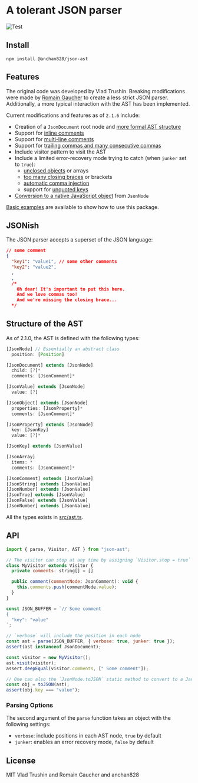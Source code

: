 # A tolerant JSON parser

![Test](https://github.com/anchan828/json-ast/workflows/Test/badge.svg)

## Install

```shell
npm install @anchan828/json-ast
```

## Features

The original code was developed by Vlad Trushin. Breaking modifications were made by [Romain Gaucher](https://twitter.com/rgaucher) to create a less strict JSON parser. Additionally, a more typical interaction with the AST has been implemented.

Current modifications and features as of `2.1.6` include:

- Creation of a `JsonDocument` root node and [more formal AST structure](./src/ast.js)
- Support for [inline comments](./test/cases/comment-in-object.json)
- Support for [multi-line comments](./test/cases/multi-line-comments-in-object.js)
- Support for [trailing commas and many consecutive commas](./test/cases/object-trailing-commas.json)
- Include visitor pattern to visit the AST
- Include a limited error-recovery mode trying to catch (when `junker` set to `true`):
  - [unclosed objects](./test/cases/object-unclosed-junker.json) or arrays
  - [too many closing braces](./test/cases/redundant-symbols-junker.json) or brackets
  - [automatic comma injection](./test/cases/asi-junker.json)
  - support for [unquoted keys](./test/cases/unquoted-keys-junker.json)
- [Conversion to a native JavaScript object](./test/index.js#L172) from `JsonNode`

[Basic examples](./examples/) are available to show how to use this package.

## JSONish

The JSON parser accepts a superset of the JSON language:

```json
// some comment
{
  "key1": "value1", // some other comments
  "key2": "value2",
  ,
  ,
  /*
    Oh dear! It's important to put this here.
    And we love commas too!
    And we're missing the closing brace...
  */
```

## Structure of the AST

As of 2.1.0, the AST is defined with the following types:

```javascript
[JsonNode] // Essentially an abstract class
  position: [Position]

[JsonDocument] extends [JsonNode]
  child: [?]*
  comments: [JsonComment]*

[JsonValue] extends [JsonNode]
  value: [?]

[JsonObject] extends [JsonNode]
  properties: [JsonProperty]*
  comments: [JsonComment]*

[JsonProperty] extends [JsonNode]
  key: [JsonKey]
  value: [?]*

[JsonKey] extends [JsonValue]

[JsonArray]
  items: *
  comments: [JsonComment]*

[JsonComment] extends [JsonValue]
[JsonString] extends [JsonValue]
[JsonNumber] extends [JsonValue]
[JsonTrue] extends [JsonValue]
[JsonFalse] extends [JsonValue]
[JsonNumber] extends [JsonValue]
```

All the types exists in [src/ast.ts](src/ast.ts).

## API

```javascript
import { parse, Visitor, AST } from "json-ast";

// The visitor can stop at any time by assigning `Visitor.stop = true`
class MyVisitor extends Visitor {
  private comments: string[] = []

  public comment(commentNode: JsonComment): void {
    this.comments.push(commentNode.value);
  }
}

const JSON_BUFFER = `// Some comment
{
  "key": "value"
`;

// `verbose` will include the position in each node
const ast = parse(JSON_BUFFER, { verbose: true, junker: true });
assert(ast instanceof JsonDocument);

const visitor = new MyVisitor();
ast.visit(visitor);
assert.deepEqual(visitor.comments, [" Some comment"]);

// One can also the `JsonNode.toJSON` static method to convert to a JavaScript object
const obj = toJSON(ast);
assert(obj.key === "value");
```

### Parsing Options

The second argument of the `parse` function takes an object with the following settings:

- `verbose`: include positions in each AST node, `true` by default
- `junker`: enables an error recovery mode, `false` by default

## License

MIT Vlad Trushin and Romain Gaucher and anchan828
